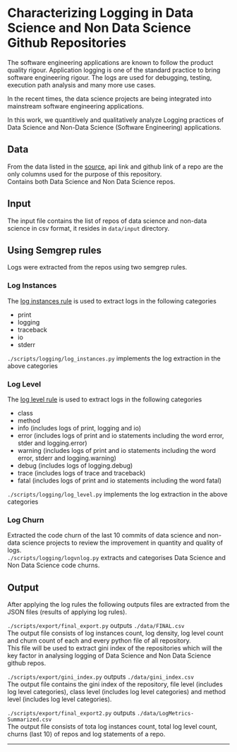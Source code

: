 # Characterizing Logging in Data Science and Non Data Science Github Repositories

The software engineering applications are known to follow the product quality rigour. Application logging is one of the standard practice to bring software engineering rigour. The logs are used for debugging, testing, execution path analysis and many more use cases.

In the recent times, the data science projects are being integrated into mainstream software engineering applications.  

In this work, we quantitively and qualitatively analyze Logging practices of Data Science and Non-Data Science (Software Engineering) applications.


## Data
From the data listed in the [source](https://github.com/a2i2/mining-data-science-repositories/tree/master/data), api link and github link of a repo are the only columns used for the purpose of this repository.<br>
Contains both Data Science and Non Data Science repos.

## Input
The input file contains the list of repos of data science and non-data science in csv format, it resides in `data/input` directory.

## Using Semgrep rules
Logs were extracted from the repos using two semgrep rules.
### Log Instances
The [log instances rule](https://semgrep.dev/s/KrishnaTejaJ:log-individual2) is used to extract logs in the following categories
* print
* logging
* traceback
* io
* stderr

`./scripts/logging/log_instances.py` implements the log extraction in the above categories

### Log Level
The [log level rule](https://semgrep.dev/s/KrishnaTejaJ:log-level3) is used to extract logs in the following categories
* class
* method
* info (includes logs of print, logging and io)
* error (includes logs of print and io statements including the word error, stder and logging.error)
* warning (includes logs of print and io statements including the word error, stderr and logging.warning)
* debug (includes logs of logging.debug)
* trace (includes logs of trace and traceback)
* fatal (includes logs of print and io statements including the word fatal)

`./scripts/logging/log_level.py` implements the log extraction in the above categories

### Log Churn
Extracted the code churn of the last 10 commits of data science and non-data science projects to review the improvement in quantity and quality of logs.<br>
`./scripts/logging/logvnlog.py` extracts and categorises Data Science and Non Data Science code churns.

## Output
After applying the log rules the following outputs files are extracted from the JSON files (results of applying log rules).

`./scripts/export/final_export.py` outputs `./data/FINAL.csv`<br> 
The output file consists of log instances count, log density, log level count and churn count of each and every python file of all repository.<br>
This file will be used to extract gini index of the repositories which will the key factor in analysing logging of Data Science and Non Data Science github repos.

`./scripts/export/gini_index.py` outputs `./data/gini_index.csv`<br>
The output file contains the gini index of the repository, file level (includes log level categories), class level (includes log level categories) and method level (includes log level categories).

`./scripts/export/final_export2.py` outputs `./data/LogMetrics-Summarized.csv`<br>
The output file consists of tota log instances count, total log level count, churns (last 10) of repos  and log statements of a repo.


___
